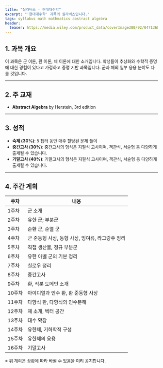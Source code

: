 ```yaml
---
title: "실라버스 - 현대대수학"
excerpt: "'현대대수학' 과목의 실라버스입니다."
tags: syllabus math mathmatics abstract algebra
header:
  teaser: https://media.wiley.com/product_data/coverImage300/92/04713687/0471368792.jpg
---
```


## 1. 과목 개요
이 과목은 군 이론, 환 이론, 체 이론에 대한 소개입니다. 학생들이 추상화와 수학적 증명에 대한 경험이 있다고 가정하고 증명 기반 과목입니다. 군과 체의 일부 응용 분야도 다룰 것입니다.

---

## 2. 주 교재
- **Abstract Algebra** by Herstein, 3rd edition

---

## 3. 성적
- **숙제 (30%)**: 5 챕터 동안 매주 할당된 문제 풀이
- **중간고사 (30%)**: 중간고사의 형식은 지필식 고사이며, 객관식, 서술형 등 다양하게 출제될 수 있습니다.
- **기말고사 (40%)**: 기말고사의 형식은 지필식 고사이며, 객관식, 서술형 등 다양하게 출제될 수 있습니다.

---

## 4. 주간 계획

| 주차 | 내용 |
|------|------|
| 1주차 | 군 소개 |
| 2주차 | 유한 군; 부분군 |
| 3주차 | 순환 군, 순열 군 |
| 4주차 | 군 준동형 사상, 동형 사상, 잉여류, 라그랑주 정리 |
| 5주차 | 직접 생산물, 정규 부분군 |
| 6주차 | 유한 아벨 군의 기본 정리 |
| 7주차 | 실로우 정리 |
| 8주차 | 중간고사 |
| 9주차 | 환, 적분 도메인 소개 |
| 10주차 | 아이디얼과 인수 환, 환 준동형 사상 |
| 11주차 | 다항식 환, 다항식의 인수분해 |
| 12주차 | 체 소개, 벡터 공간 |
| 13주차 | 대수 확장 |
| 14주차 | 유한체, 기하학적 구성 |
| 15주차 | 유한체의 응용 |
| 16주차 | 기말고사 |

※ 위 계획은 상황에 따라 바뀔 수 있음을 미리 공지합니다.